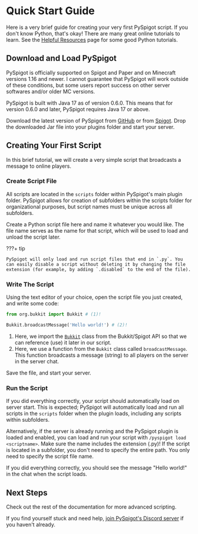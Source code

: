 # Quick Start Guide

Here is a very brief guide for creating your very first PySpigot script. If you don't know Python, that's okay! There are many great online tutorials to learn. See the [Helpful Resources](../scripts/externalresources.md) page for some good Python tutorials.

## Download and Load PySpigot

PySpigot is officially supported on Spigot and Paper and on Minecraft versions 1.16 and newer. I cannot guarantee that PySpigot will work outside of these conditions, but some users report success on other server softwares and/or older MC versions.

PySpigot is built with Java 17 as of version 0.6.0. This means that for version 0.6.0 and later, PySpigot requires Java 17 or above.

Download the latest version of PySpigot from [GitHub](https://github.com/magicmq/pyspigot) or from [Spigot](https://www.spigotmc.org/resources/pyspigot.111006/). Drop the downloaded Jar file into your plugins folder and start your server.

## Creating Your First Script

In this brief tutorial, we will create a very simple script that broadcasts a message to online players.

### Create Script File

All scripts are located in the `scripts` folder within PySpigot's main plugin folder. PySpigot allows for creation of subfolders within the scripts folder for organizational purposes, but script names must be unique across all subfolders.

Create a Python script file here and name it whatever you would like. The file name serves as the name for that script, which will be used to load and unload the script later.

???+ tip

    PySpigot will only load and run script files that end in `.py`. You can easily disable a script without deleting it by changing the file extension (for example, by adding `.disabled` to the end of the file).

### Write The Script

Using the text editor of your choice, open the script file you just created, and write some code:

``` py linenums="1"
from org.bukkit import Bukkit # (1)!

Bukkit.broadcastMessage('Hello world!') # (2)!
```

1.  Here, we import the [`Bukkit`](https://hub.spigotmc.org/javadocs/bukkit/org/bukkit/Bukkit.html) class from the Bukkit/Spigot API so that we can reference (use) it later in our script.
2.  Here, we use a function from the `Bukkit` class called `broadcastMessage`. This function broadcasts a message (string) to all players on the server in the server chat.

Save the file, and start your server.

### Run the Script

If you did everything correctly, your script should automatically load on server start. This is expected; PySpigot will automatically load and run all scripts in the `scripts` folder when the plugin loads, including any scripts within subfolders.

Alternatively, if the server is already running and the PySpigot plugin is loaded and enabled, you can load and run your script with `/pyspigot load <scriptname>`. Make sure the name includes the extension (.py)! If the script is located in a subfolder, you don't need to specify the entire path. You only need to specify the script file name.

If you did everything correctly, you should see the message "Hello world!" in the chat when the script loads.

## Next Steps

Check out the rest of the documentation for more advanced scripting.

If you find yourself stuck and need help, [join PySpigot's Discord server](https://discord.gg/f2u7nzRwuk) if you haven't already.